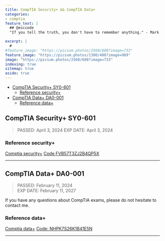 ```yaml
---
title: CompTIA Security+ && CompTIA Data+
categories:
- comptia
feature_text: |
  ## @esccode
  "If you tell the truth, you don't have to remember anything." - Mark Twain

excerpt: |
  # 
#feature_image: "https://picsum.photos/2560/600?image=733"
feature_image: "https://picsum.photos/1300/400?image=989"
image: "https://picsum.photos/2560/600?image=733"
indexing: true
sitemap: true
aside: true
---
```


- [CompTIA Security+ SY0-601](#comptia-security-sy0-601)
  - [Reference security+](#reference-security)
- [CompTIA Data+ DA0-001](#comptia-data-da0-001)
  - [Reference data+](#reference-data)

## CompTIA Security+ SY0-601

> PASSED: April 3, 2024
> EXP DATE: April 3, 2024

### Reference security+

[Comptia security+](https://www.comptia.org/certifications/security)
[Code FVB57T3ZJ2B4QP5X](https://www.certmetrics.com/comptia/public/verification.aspx/)

---

## CompTIA Data+ DA0-001  

> PASSED:   February 11, 2024  
> EXP DATE: February 11, 2027

If you have any questions about CompTIA  exams, please do not hesitate to contact me.

### Reference data+

[Comptia data+](https://www.comptia.org/certifications/data)
[Code: NHPK7S26K1B41E5N](https://www.certmetrics.com/comptia/public/verification.aspx/)

---
